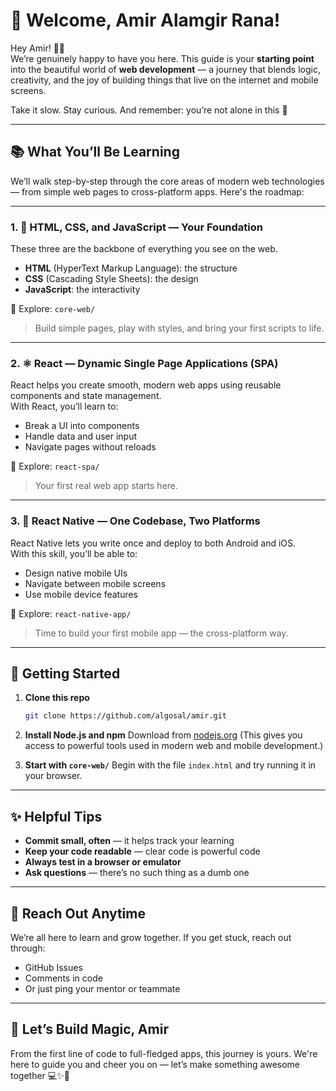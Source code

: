 # 👋 Welcome, Amir Alamgir Rana!

Hey Amir! 👨‍💻  
We’re genuinely happy to have you here. This guide is your **starting point** into the beautiful world of **web development** — a journey that blends logic, creativity, and the joy of building things that live on the internet and mobile screens.

Take it slow. Stay curious. And remember: you’re not alone in this 🌱

---

## 📚 What You’ll Be Learning

We’ll walk step-by-step through the core areas of modern web technologies — from simple web pages to cross-platform apps. Here's the roadmap:

---

### 1. 🧱 **HTML, CSS, and JavaScript** — Your Foundation

These three are the backbone of everything you see on the web.

- **HTML** (HyperText Markup Language): the structure
- **CSS** (Cascading Style Sheets): the design
- **JavaScript**: the interactivity

📁 Explore: `core-web/`

> Build simple pages, play with styles, and bring your first scripts to life.

---

### 2. ⚛️ **React** — Dynamic Single Page Applications (SPA)

React helps you create smooth, modern web apps using reusable components and state management.  
With React, you’ll learn to:

- Break a UI into components
- Handle data and user input
- Navigate pages without reloads

📁 Explore: `react-spa/`

> Your first real web app starts here.

---

### 3. 📱 **React Native** — One Codebase, Two Platforms

React Native lets you write once and deploy to both Android and iOS.  
With this skill, you’ll be able to:

- Design native mobile UIs
- Navigate between mobile screens
- Use mobile device features

📁 Explore: `react-native-app/`

> Time to build your first mobile app — the cross-platform way.

---

## 🧭 Getting Started

1. **Clone this repo**

   ```bash
   git clone https://github.com/algosal/amir.git
   ```

2. **Install Node.js and npm**
   Download from [nodejs.org](https://nodejs.org/)
   (This gives you access to powerful tools used in modern web and mobile development.)

3. **Start with `core-web/`**
   Begin with the file `index.html` and try running it in your browser.

---

## ✨ Helpful Tips

- **Commit small, often** — it helps track your learning
- **Keep your code readable** — clear code is powerful code
- **Always test in a browser or emulator**
- **Ask questions** — there’s no such thing as a dumb one

---

## 💬 Reach Out Anytime

We’re all here to learn and grow together.
If you get stuck, reach out through:

- GitHub Issues
- Comments in code
- Or just ping your mentor or teammate

---

## 🚀 Let’s Build Magic, Amir

From the first line of code to full-fledged apps, this journey is yours.
We're here to guide you and cheer you on — let’s make something awesome together 💻✨📱

